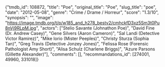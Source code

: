 {"tmdb_id": 108872, "title": "Poe", "original_title": "Poe", "slug_title": "poe", "date": "2012-05-08", "genre": "Crime / Drame / Horreur", "score": "1.3/10", "synopsis": "", "image": "https://image.tmdb.org/t/p/w185_and_h278_bestv2/cmhckfD3xz5Sm3t0Pu8nVj9RLpM.jpg", "actors": ["Stelio Savante (Johnathon Poe)", "David Fine (Dr. Andrew Casey)", "Gene Silvers (Aaron Cameron)", "Sal Landi (Detective Victor Ramirez)", "Mike Iorio (Mister Peeples)", "Christy Sturza (Sophia Tan)", "Greg Travis (Detective Jonzey Jones)", "Felissa Rose (Forensic Pathologist Amy Short)", "Alisa Schulz (Charlene Briggs)", "Azure Parsons (Gillette Alexander)"], "comments": [], "recommandations_id": [274001, 49960, 331018]}